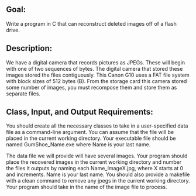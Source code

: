 Goal:
------

Write a program in C that can reconstruct deleted images off of a flash drive.

Description:
-------------

We have a digital camera that records pictures as JPEGs. These will begin with one of two sequences of bytes. The digital camera that stored these images stored the files contiguously. This Canon G10 uses a FAT file system with block sizes of 512 bytes (B). From the storage card this camera stored some number of images, you must recompose them and store them as separate files.

Class, Input, and Output Requirements:
----------------------------------------------------------

You should create all the necessary classes to take in a user-specified data file as a command-line argument. You can assume that the file will be placed in the current working directory. Your executable file should be named GumShoe_Name.exe where Name is your last name.

The data file we will provide will have several images. Your program should place the recovered images in the current working directory and number the files it outputs by naming each Name_ImageX.jpg, where X starts at 0 and increments. Name is your last name.
You should also provide a makefile with a clean command to remove any jpegs in the current working directory.
Your program should take in the name of the image file to process.
